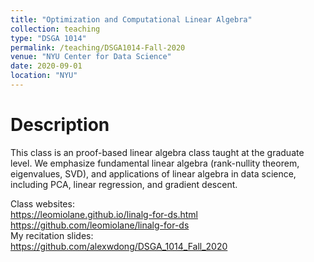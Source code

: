 ```yaml
---
title: "Optimization and Computational Linear Algebra"
collection: teaching
type: "DSGA 1014"
permalink: /teaching/DSGA1014-Fall-2020
venue: "NYU Center for Data Science"
date: 2020-09-01
location: "NYU"
---
```

Description
======
This class is an proof-based linear algebra class taught at the graduate level. We emphasize fundamental linear algebra (rank-nullity theorem, eigenvalues, SVD), and applications of linear algebra in data science, including PCA, linear regression, and gradient descent.  
  
Class websites:  
https://leomiolane.github.io/linalg-for-ds.html  
https://github.com/leomiolane/linalg-for-ds  
My recitation slides:  
https://github.com/alexwdong/DSGA_1014_Fall_2020   
